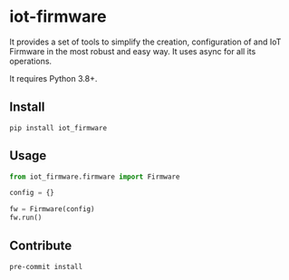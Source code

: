 # iot-firmware

It provides a set of tools to simplify the creation, configuration of and IoT Firmware
in the most robust and easy way. It uses async for all its operations.

It requires Python 3.8+.

## Install

```shell
pip install iot_firmware
```

## Usage

```python
from iot_firmware.firmware import Firmware

config = {}

fw = Firmware(config)
fw.run()
```


## Contribute

```shell
pre-commit install
```
